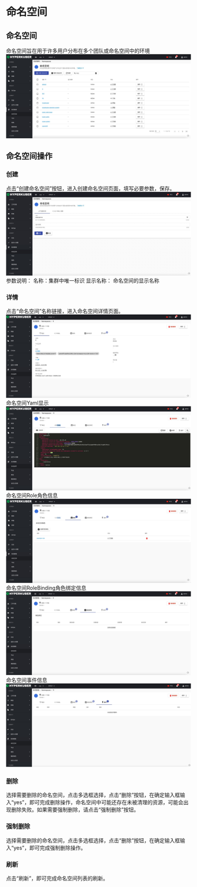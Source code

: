 # 命名空间

## 命名空间
命名空间旨在用于许多用户分布在多个团队或命名空间中的环境
![Minion](../../../assets/images/system/ns-list.jpg)

## 命名空间操作

### 创建
点击“创建命名空间”按钮，进入创建命名空间页面，填写必要参数，保存。
![Minion](../../../assets/images/system/ns-create1.jpg)
参数说明：
名称：集群中唯一标识
显示名称： 命名空间的显示名称



### 详情
点击“命名空间”名称链接，进入命名空间详情页面。
![Minion](../../../assets/images/system/ns-info1.jpg)
命名空间Yaml显示
![Minion](../../../assets/images/system/ns-info2.jpg)
命名空间Role角色信息
![Minion](../../../assets/images/system/ns-info3.jpg)
命名空间RoleBinding角色绑定信息
![Minion](../../../assets/images/system/ns-info4.jpg)
命名空间事件信息
![Minion](../../../assets/images/system/ns-info5.jpg)

### 删除
选择需要删除的命名空间，点击多选框选择，点击“删除”按钮，在确定输入框输入“yes”，即可完成删除操作，命名空间中可能还存在未被清理的资源，可能会出现删除失败。如果需要强制删除，请点击“强制删除”按钮。
### 强制删除
选择需要删除的命名空间，点击多选框选择，点击“删除”按钮，在确定输入框输入“yes”，即可完成强制删除操作。
### 刷新
点击“刷新”，即可完成命名空间列表的刷新。